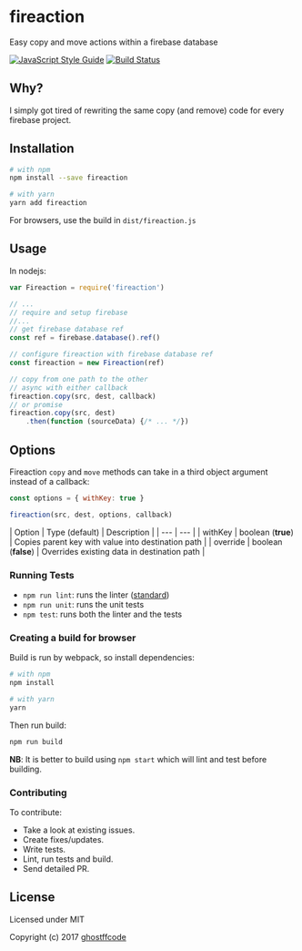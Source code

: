 fireaction
========
Easy copy and move actions within a firebase database

[![JavaScript Style Guide](https://img.shields.io/badge/code_style-standard-brightgreen.svg)](https://standardjs.com) [![Build Status](https://travis-ci.org/ghostffcode/fireaction.svg?branch=master)](https://travis-ci.org/ghostffcode/fireaction)

Why?
-------
I simply got tired of rewriting the same copy (and remove) code for every firebase project.

Installation
----------------
```bash
# with npm
npm install --save fireaction

# with yarn
yarn add fireaction
```

For browsers, use the build in `dist/fireaction.js`

Usage
--------
In nodejs:
```js
var Fireaction = require('fireaction')

// ...
// require and setup firebase
//...
// get firebase database ref
const ref = firebase.database().ref()

// configure fireaction with firebase database ref
const fireaction = new Fireaction(ref)

// copy from one path to the other
// async with either callback
fireaction.copy(src, dest, callback)
// or promise
fireaction.copy(src, dest)
	.then(function (sourceData) {/* ... */})
```

Options
-----------
Fireaction `copy` and `move` methods can take in a third object argument instead of a callback:
```js
const options = { withKey: true }

fireaction(src, dest, options, callback)
```
| Option | Type (default) | Description |
| --- | --- |
| withKey | boolean (**true**) | Copies parent key with value into destination path |
| override | boolean (**false**) | Overrides existing data in destination path |

### Running Tests
- `npm run lint`: runs the linter ([standard](http://standardjs.com/))
- `npm run unit`: runs the unit tests
- `npm test`: runs both the linter and the tests

### Creating a build for browser
Build is run by webpack, so install dependencies:
```bash
# with npm
npm install

# with yarn
yarn
```
Then run build:
```bash
npm run build
```
**NB**: It is better to build using `npm start` which will lint and test before building.

### Contributing
To contribute:
- Take a look at existing issues.
- Create fixes/updates.
- Write tests.
- Lint, run tests and build.
- Send detailed PR.

License
-------
Licensed under MIT

Copyright (c) 2017 [ghostffcode](https://github.com/ghostffcode)
